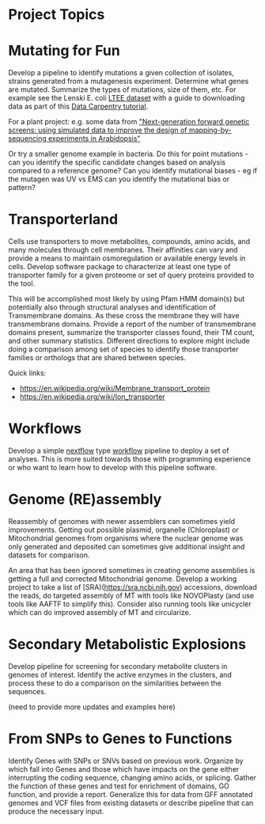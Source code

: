 Project Topics
=====

# Mutating for Fun

Develop a pipeline to identify mutations a given collection of isolates, strains generated from a mutagenesis experiment. Determine what genes are mutated. Summarize the types of mutations, size of them, etc.
For example see the Lenski E. coli [LTEE dataset](https://pmc.ncbi.nlm.nih.gov/articles/PMC4988878/) with a guide to downloading data as part of this [Data Carpentry tutorial](https://datacarpentry.github.io/organization-genomics/data). 

For a plant project:  e.g. some data from ["Next-generation forward genetic screens: using simulated data to improve the design of mapping-by-sequencing experiments in Arabidopsis"](https://academic.oup.com/nar/article/47/21/e140/5572568)

Or try a smaller genome example in bacteria. Do this for point mutations - can you identify the specific candidate changes based on analysis compared to a reference genome? Can you identify mutational biases - eg if the mutagen was UV vs EMS can you identify the mutational bias or pattern?

# Transporterland

Cells use transporters to move metabolites, compounds, amino acids, and many molecules through cell membranes. Their affinities can vary and provide a means to maintain osmoregulation or available energy levels in cells. Develop software package to characterize at least one type of transporter family for a given proteome or set of query proteins provided to the tool. 

This will be accomplished most likely by using Pfam HMM domain(s) but potentially also through structural analyses and identification of Transmembrane domains. As these cross the membrane they will have transmembrane domains. Provide a report of the number of transmembrane domains present, summarize the transporter classes found, their TM count, and other summary statistics.  Different directions to explore might include doing a comparison among set of species to identify those transporter families or orthologs that are shared between species.

Quick links:
* https://en.wikipedia.org/wiki/Membrane_transport_protein 
* https://en.wikipedia.org/wiki/Ion_transporter

# Workflows

Develop a simple [nextflow](https://www.nextflow.io/) type [workflow](https://nf-co.re/) pipeline to deploy a set of analyses. This is more suited towards those with programming experience or who want to learn how to develop with this pipeline software.

# Genome (RE)assembly

Reassembly of genomes with newer assemblers can sometimes yield improvements. Getting out possible plasmid, organelle (Chloroplast) or Mitochondrial genomes from organisms where the nuclear genome was only generated and deposited can sometimes give additional insight and datasets for comparison.

An area that has been ignored sometimes in creating genome assemblies is getting a full and corrected Mitochondrial genome.  Develop a working project to take a list of [SRA)(https://sra.ncbi.nih.gov) accessions, download the reads, do targeted assembly of MT with tools like NOVOPlasty (and use tools like AAFTF to simplify this).  Consider also running tools like unicycler which can do improved assembly of MT and circularize.

# Secondary Metabolistic Explosions

Develop pipeline for screening for secondary metabolite clusters in genomes of interest. Identify the active enzymes in the clusters, and process these to do a comparison on the similarities between the sequences.  

(need to provide more updates and examples here)

# From SNPs to Genes to Functions

Identify Genes with SNPs or SNVs based on previous work. Organize by which fall into Genes and those which have impacts on the gene either interrupting the coding sequence, changing amino acids, or splicing.  Gather the function of these genes and test for enrichment of domains, GO function, and provide a report.  Generalize this for data from GFF annotated genomes and VCF files from existing datasets or describe pipeline that can produce the necessary input.